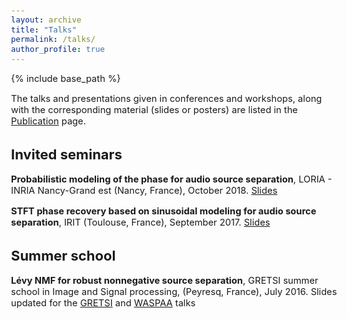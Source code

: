 ```yaml
---
layout: archive
title: "Talks"
permalink: /talks/
author_profile: true
---
```


<style type="text/css">
  body{
  font-size: 11pt;
}
</style>

{% include base_path %}

The talks and presentations given in conferences and workshops, along with the corresponding material (slides or posters) are listed in the [Publication](/pages/publications) page.

## Invited seminars

**Probabilistic modeling of the phase for audio source separation**, LORIA - INRIA Nancy-Grand est (Nancy, France), October 2018.
[Slides](/files/2018_nancy.html)

**STFT phase recovery based on sinusoidal modeling for audio source separation**, IRIT (Toulouse, France), September 2017.
[Slides](/files/2017_irit.html)


## Summer school

**Lévy NMF for robust nonnegative source separation**, GRETSI summer school in Image and Signal processing, (Peyresq, France), July 2016.
Slides updated for the [GRETSI](/files/2017_gretsi.html) and [WASPAA](/files/2017_waspaa_levy.html) talks
